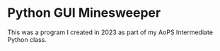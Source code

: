 # Python GUI Minesweeper
This was a program I created in 2023 as part of my AoPS Intermediate Python class.
